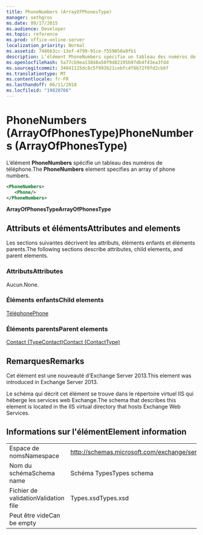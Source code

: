 ```yaml
---
title: PhoneNumbers (ArrayOfPhonesType)
manager: sethgros
ms.date: 09/17/2015
ms.audience: Developer
ms.topic: reference
ms.prod: office-online-server
localization_priority: Normal
ms.assetid: 748663cc-13ef-4799-91ce-f559050a9fb1
description: L’élément PhoneNumbers spécifie un tableau des numéros de téléphone.
ms.openlocfilehash: 5a77cb9ea13848a50f9d82195b97db4f43ea3fdd
ms.sourcegitcommit: 34041125dc8c5f993b21cebfc4f8b72f0fd2cb6f
ms.translationtype: MT
ms.contentlocale: fr-FR
ms.lasthandoff: 06/11/2018
ms.locfileid: "19828766"
---
```

# <a name="phonenumbers-arrayofphonestype"></a><span data-ttu-id="ce24d-103">PhoneNumbers (ArrayOfPhonesType)</span><span class="sxs-lookup"><span data-stu-id="ce24d-103">PhoneNumbers (ArrayOfPhonesType)</span></span>

<span data-ttu-id="ce24d-104">L’élément **PhoneNumbers** spécifie un tableau des numéros de téléphone.</span><span class="sxs-lookup"><span data-stu-id="ce24d-104">The **PhoneNumbers** element specifies an array of phone numbers.</span></span> 
  
```XML
<PhoneNumbers>
   <Phone/>
</PhoneNumbers>
```

 <span data-ttu-id="ce24d-105">**ArrayOfPhonesType**</span><span class="sxs-lookup"><span data-stu-id="ce24d-105">**ArrayOfPhonesType**</span></span>
## <a name="attributes-and-elements"></a><span data-ttu-id="ce24d-106">Attributs et éléments</span><span class="sxs-lookup"><span data-stu-id="ce24d-106">Attributes and elements</span></span>

<span data-ttu-id="ce24d-107">Les sections suivantes décrivent les attributs, éléments enfants et éléments parents.</span><span class="sxs-lookup"><span data-stu-id="ce24d-107">The following sections describe attributes, child elements, and parent elements.</span></span>
  
### <a name="attributes"></a><span data-ttu-id="ce24d-108">Attributs</span><span class="sxs-lookup"><span data-stu-id="ce24d-108">Attributes</span></span>

<span data-ttu-id="ce24d-109">Aucun.</span><span class="sxs-lookup"><span data-stu-id="ce24d-109">None.</span></span>
  
### <a name="child-elements"></a><span data-ttu-id="ce24d-110">Éléments enfants</span><span class="sxs-lookup"><span data-stu-id="ce24d-110">Child elements</span></span>

[<span data-ttu-id="ce24d-111">Téléphone</span><span class="sxs-lookup"><span data-stu-id="ce24d-111">Phone</span></span>](phone.md)
  
### <a name="parent-elements"></a><span data-ttu-id="ce24d-112">Éléments parents</span><span class="sxs-lookup"><span data-stu-id="ce24d-112">Parent elements</span></span>

[<span data-ttu-id="ce24d-113">Contact (TypeContact)</span><span class="sxs-lookup"><span data-stu-id="ce24d-113">Contact (ContactType)</span></span>](contact-contacttype.md)
  
## <a name="remarks"></a><span data-ttu-id="ce24d-114">Remarques</span><span class="sxs-lookup"><span data-stu-id="ce24d-114">Remarks</span></span>

<span data-ttu-id="ce24d-115">Cet élément est une nouveauté d'Exchange Server 2013.</span><span class="sxs-lookup"><span data-stu-id="ce24d-115">This element was introduced in Exchange Server 2013.</span></span>
  
<span data-ttu-id="ce24d-116">Le schéma qui décrit cet élément se trouve dans le répertoire virtuel IIS qui héberge les services web Exchange.</span><span class="sxs-lookup"><span data-stu-id="ce24d-116">The schema that describes this element is located in the IIS virtual directory that hosts Exchange Web Services.</span></span>
  
## <a name="element-information"></a><span data-ttu-id="ce24d-117">Informations sur l'élément</span><span class="sxs-lookup"><span data-stu-id="ce24d-117">Element information</span></span>

|||
|:-----|:-----|
|<span data-ttu-id="ce24d-118">Espace de noms</span><span class="sxs-lookup"><span data-stu-id="ce24d-118">Namespace</span></span>  <br/> |http://schemas.microsoft.com/exchange/services/2006/types  <br/> |
|<span data-ttu-id="ce24d-119">Nom du schéma</span><span class="sxs-lookup"><span data-stu-id="ce24d-119">Schema name</span></span>  <br/> |<span data-ttu-id="ce24d-120">Schéma Types</span><span class="sxs-lookup"><span data-stu-id="ce24d-120">Types schema</span></span>  <br/> |
|<span data-ttu-id="ce24d-121">Fichier de validation</span><span class="sxs-lookup"><span data-stu-id="ce24d-121">Validation file</span></span>  <br/> |<span data-ttu-id="ce24d-122">Types.xsd</span><span class="sxs-lookup"><span data-stu-id="ce24d-122">Types.xsd</span></span>  <br/> |
|<span data-ttu-id="ce24d-123">Peut être vide</span><span class="sxs-lookup"><span data-stu-id="ce24d-123">Can be empty</span></span>  <br/> ||
   

